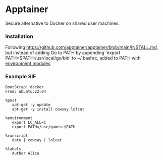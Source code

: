 # Apptainer

Secure alternative to Docker on shared user machines.

### Installation

Following https://github.com/apptainer/apptainer/blob/main/INSTALL.md, but instead of adding Go to PATH by appending 'export PATH=$PATH:/usr/local/go/bin' to ~/.bashrc, added to PATH with [environment modules](../environment-modules)

### Example SIF

```shell
BootStrap: docker
From: ubuntu:22.04

%post
   apt-get -y update
   apt-get -y install cowsay lolcat

%environment
   export LC_ALL=C
   export PATH=/usr/games:$PATH

%runscript
   date | cowsay | lolcat

%labels
   Author Alice
```
